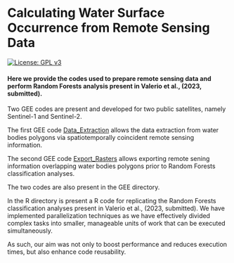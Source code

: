 # Calculating Water Surface Occurrence from Remote Sensing Data

[![License: GPL v3](https://img.shields.io/badge/License-GPLv3-blue.svg)](https://www.gnu.org/licenses/gpl-3.0)

#### Here we provide the codes used to prepare remote sensing data and perform Random Forests analysis present in Valerio et al., (2023, submitted).

Two GEE codes are present and developed for two public satellites, namely Sentinel-1 and Sentinel-2.

The first GEE code [Data_Extraction](https://code.earthengine.google.com/e0033f21447392da736fba2ee19ac42a) allows the data extraction from water bodies polygons via spatiotemporally coincident remote sensing information.

The second GEE code [Export_Rasters](https://code.earthengine.google.com/e0033f21447392da736fba2ee19ac42a) allows exporting remote sening information overlapping water bodies polygons prior to Random Forests classification analyses.

The two codes are also present in the GEE directory.

In the R directory is present a R code for replicating the Random Forests classification analyses present in Valerio et al., (2023, submitted). 
We have implemented parallelization techniques as we have effectively divided complex tasks into smaller, manageable units of work that can be executed simultaneously. 

As such, our aim was not only to boost performance and reduces execution times, but also enhance code reusability.
